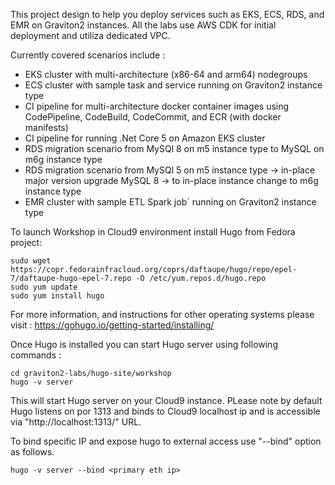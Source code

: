 This project design to help you deploy services such as EKS, ECS, RDS, and EMR 
on Graviton2 instances.
All the labs use AWS CDK for initial deployment and utiliza dedicated VPC.

Currently covered scenarios include :

* EKS cluster with multi-architecture (x86-64 and arm64) nodegroups
* ECS cluster with sample task and service running on Graviton2 instance type
* CI pipeline for multi-architecture docker container images using CodePipeline, CodeBuild, CodeCommit, and ECR (with docker manifests)
* CI pipeline for running .Net Core 5 on Amazon EKS cluster 
* RDS migration scenario from MySQl 8 on m5 instance type to MySQL on m6g instance type
* RDS migration scenario from MySQl 5 on m5 instance type ->  in-place major version upgrade  MySQL 8 ->  to in-place instance change to m6g instance type
* EMR cluster with sample ETL Spark job` running on Graviton2 instance type

To launch Workshop in Cloud9 environment install Hugo from Fedora project:

```
sudo wget https://copr.fedorainfracloud.org/coprs/daftaupe/hugo/repo/epel-7/daftaupe-hugo-epel-7.repo -O /etc/yum.repos.d/hugo.repo
sudo yum update
sudo yum install hugo
```

For more information, and instructions for other operating systems please visit : https://gohugo.io/getting-started/installing/

Once Hugo is installed you can start Hugo server using following commands : 

```
cd graviton2-labs/hugo-site/workshop
hugo -v server
```

This will start Hugo server on your Cloud9 instance. PLease note by default Hugo listens on por 1313 and binds to Cloud9 localhost ip and is accessible via "http://localhost:1313/" URL.

To bind specific IP and expose hugo to external access use "--bind" option as follows.

```
hugo -v server --bind <primary eth ip>
```

